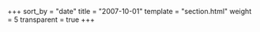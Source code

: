 +++
sort_by = "date"
title = "2007-10-01"
template = "section.html"
weight = 5
transparent = true
+++